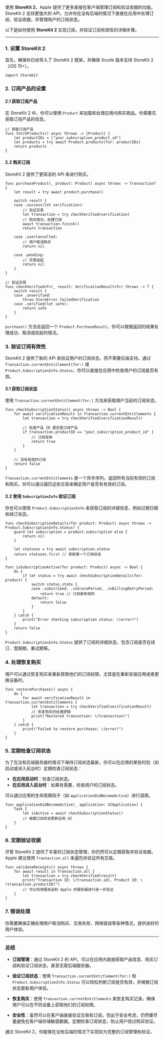 使用 **StoreKit 2**，Apple 提供了更多直接在客户端管理订阅和验证收据的功能。StoreKit 2 支持更强大的 API，允许你在没有后端的情况下直接在应用中处理订阅、验证收据，并管理用户的订阅状态。

以下是如何使用 **StoreKit 2** 实现订阅，并验证订阅有效性的详细步骤。

___

### 1\. **设置 StoreKit 2**

首先，确保你已经导入了 StoreKit 2 框架，并确保 Xcode 版本支持 StoreKit 2（iOS 15+）。
```
import StoreKit
```

### 2\. **订阅产品的设置**

#### 2.1 获取订阅产品

在 StoreKit 2 中，你可以使用 `Product` 来加载和处理应用内购买商品。你需要先获取订阅产品的信息。

```
// 获取订阅产品
func fetchProducts() async throws -> [Product] {
    let productIDs = ["your_subscription_product_id"]
    let products = try await Product.products(for: productIDs)
    return products
}

```

#### 2.2 购买订阅

StoreKit 2 提供了更简洁的 API 来进行购买。

```
func purchaseProduct(_ product: Product) async throws -> Transaction? {
    let result = try await product.purchase()
    
    switch result {
    case .success(let verification):
        // 验证交易
        let transaction = try checkVerified(verification)
        // 购买成功，处理订阅
        await transaction.finish()
        return transaction
        
    case .userCancelled:
        // 用户取消购买
        return nil
        
    case .pending:
        // 交易挂起
        return nil
    }
}

// 验证交易
func checkVerified<T>(_ result: VerificationResult<T>) throws -> T {
    switch result {
    case .unverified:
        throw StoreError.failedVerification
    case .verified(let safe):
        return safe
    }
}

```

`purchase()` 方法会返回一个 `Product.PurchaseResult`，你可以根据返回的结果处理成功、取消或挂起的情况。

### 3\. **验证订阅有效性**

StoreKit 2 提供了新的 API 来验证用户的订阅状态，而不需要后端支持。通过 `Transaction.currentEntitlement(for:)` 或 `Product.SubscriptionInfo.Status`，你可以直接在应用中检查用户的订阅是否有效。

#### 3.1 获取订阅状态

使用 `Transaction.currentEntitlement(for:)` 方法来获取用户当前的订阅状态。

```
func checkSubscriptionStatus() async throws -> Bool {
    for await verificationResult in Transaction.currentEntitlements {
        let transaction = try checkVerified(verificationResult)
        
        // 检查产品 ID 是否是订阅产品
        if transaction.productID == "your_subscription_product_id" {
            // 订阅有效
            return true
        }
    }
    
    // 没有有效的订阅
    return false
}

```

`Transaction.currentEntitlements` 是一个异步序列，返回所有当前有效的订阅和购买。你可以通过遍历这些交易来确定用户是否有有效的订阅。

#### 3.2 使用 `SubscriptionInfo` 验证订阅

你也可以使用 `Product.SubscriptionInfo` 来获取订阅的详细信息，例如过期日期和续订状态。

```
func checkSubscriptionDetails(for product: Product) async throws -> Product.SubscriptionInfo.Status? {
    guard let subscription = product.subscription else {
        return nil
    }
    
    let statuses = try await subscription.status
    return statuses.first // 获取第一个订阅状态
}

func isSubscriptionActive(for product: Product) async -> Bool {
    do {
        if let status = try await checkSubscriptionDetails(for: product) {
            switch status.state {
            case .subscribed, .inGracePeriod, .inBillingRetryPeriod:
                return true // 订阅是有效的
            default:
                return false
            }
        }
    } catch {
        print("Error checking subscription status: \(error)")
    }
    return false
}

```

`Product.SubscriptionInfo.Status` 提供了订阅的详细状态，包含订阅是否在续订、宽限期、重试期等。

### 4\. **处理恢复购买**

用户可以通过恢复购买来重新获取他们的订阅权限，尤其是在重新安装应用或者更换设备时。

```
func restorePurchases() async {
    do {
        for await verificationResult in Transaction.currentEntitlements {
            let transaction = try checkVerified(verificationResult)
            // 恢复购买的处理逻辑
            print("Restored transaction: \(transaction)")
        }
    } catch {
        print("Failed to restore purchases: \(error)")
    }
}

```

### 5\. **定期检查订阅状态**

为了在没有后端服务器的情况下保持订阅状态最新，你可以在应用的某些时刻（如启动或进入前台时）定期检查订阅状态：

-   **在应用启动时**：检查订阅状态。
-   **在应用进入前台时**：如果有需要，检查用户的订阅状态。

可以通过应用的生命周期钩子（如 `applicationDidBecomeActive`）进行调用。

```
func applicationDidBecomeActive(_ application: UIApplication) {
    Task {
        let isActive = await checkSubscriptionStatus()
        // 根据订阅状态更新应用 UI
    }
}

```

### 6\. **定期验证收据**

尽管 StoreKit 2 提供了丰富的订阅状态管理，你仍然可以定期获取并验证收据。Apple 建议使用 `Transaction.all` 来遍历并验证所有交易。

```
func validateReceipts() async throws {
    for await result in Transaction.all {
        let transaction = try checkVerified(result)
        print("Transaction ID: \(transaction.id), Product ID: \(transaction.productID)")
        // 可以将收据发送到 Apple 的服务器进行进一步验证
    }
}

```

### 7\. **错误处理**

你需要确保正确处理用户取消购买、交易失败、网络错误等各种情况，提供良好的用户体验。

___

### 总结

-   **订阅管理**：通过 StoreKit 2 的 API，可以在应用内直接获取产品信息、购买订阅和验证订阅状态，甚至无需后端服务器。
    
-   **验证订阅状态**：使用 `Transaction.currentEntitlement(for:)` 和 `Product.SubscriptionInfo.Status` 可以轻松判断订阅是否有效，并根据订阅状态更新用户体验。
    
-   **恢复购买**：使用 `Transaction.currentEntitlements` 来恢复购买记录，确保用户可以在不同设备上获取他们的订阅权限。
    
-   **安全性**：虽然可以在客户端直接验证交易和订阅，但出于安全考虑，仍然要尽量避免在客户端存储敏感数据。定期检查订阅状态，防止用户绕过购买验证。
    

通过 StoreKit 2，你能够在没有后端的情况下实现较为完整的订阅管理和验证。
